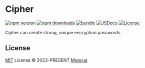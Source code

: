 # Cipher

[![npm version][npm-version-src]][npm-version-href]
[![npm downloads][npm-downloads-src]][npm-downloads-href]
[![bundle][bundle-src]][bundle-href]
[![JSDocs][jsdocs-src]][jsdocs-href]
[![License][license-src]][license-href]

Cipher can create strong, unique encryption passwords.

## License

[MIT](./LICENSE) License © 2023-PRESENT [Moeyua](https://github.com/moeyua)

<!-- Badges -->

[npm-version-src]: https://img.shields.io/npm/v/@moeyua/cipher?style=flat&colorA=080f12&colorB=1fa669
[npm-version-href]: https://npmjs.com/package/@moeyua/cipher
[npm-downloads-src]: https://img.shields.io/npm/dm/@moeyua/cipher?style=flat&colorA=080f12&colorB=1fa669
[npm-downloads-href]: https://npmjs.com/package/@moeyua/cipher
[bundle-src]: https://img.shields.io/bundlephobia/minzip/@moeyua/cipher?style=flat&colorA=080f12&colorB=1fa669&label=minzip
[bundle-href]: https://bundlephobia.com/result?p=@moeyua/cipher
[license-src]: https://img.shields.io/github/license/moeyua/cipher.svg?style=flat&colorA=080f12&colorB=1fa669
[license-href]: https://github.com/moeyua/cipher/blob/master/LICENSE
[jsdocs-src]: https://img.shields.io/badge/jsdocs-reference-080f12?style=flat&colorA=080f12&colorB=1fa669
[jsdocs-href]: https://www.jsdocs.io/package/@moeyua/cipher
